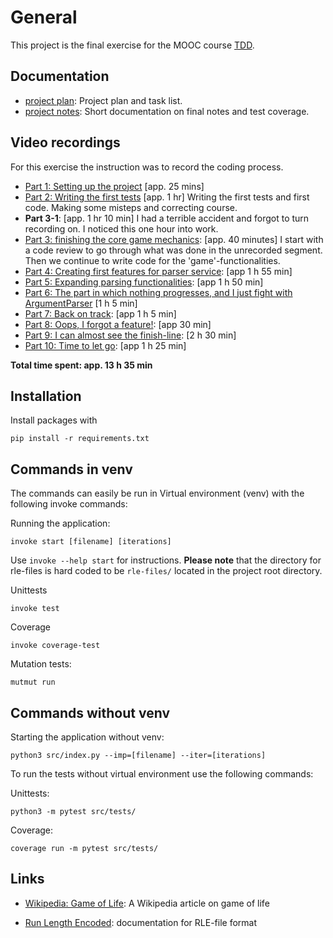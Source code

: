 # General

This project is the final exercise for the MOOC course [TDD](https://tdd.mooc.fi/).

## Documentation

- [project plan](documentation/project-plan.md): Project plan and task list.
- [project notes](documentation/project-notes.md): Short documentation on final notes and test coverage.

## Video recordings

For this exercise the instruction was to record the coding process.

- [Part 1: Setting up the project](https://youtu.be/NTwA7fSnCFI) [app. 25 mins]
- [Part 2: Writing the first tests](https://youtu.be/wU2ub4HU2Zs) [app. 1 hr] Writing the first tests and first code. Making some misteps and correcting course.
- **Part 3-1**: [app. 1 hr 10 min] I had a terrible accident and forgot to turn recording on. I noticed this one hour into work.
- [Part 3: finishing the core game mechanics](https://youtu.be/qWHYmxeu14I): [app. 40 minutes] I start with a code review to go through what was done in the unrecorded segment. Then we continue to write code for the 'game'-functionalities.
- [Part 4: Creating first features for parser service](https://youtu.be/iZ_p3b-887w): [app 1 h 55 min]
- [Part 5: Expanding parsing functionalities](https://youtu.be/QHInGAFZcoI): [app 1 h 50 min]
- [Part 6: The part in which nothing progresses, and I just fight with ArgumentParser](https://youtu.be/-Js_cB73ZrE) [1 h 5 min]
- [Part 7: Back on track](https://youtu.be/mRiI4agXNDI): [app 1 h 5 min]
- [Part 8: Oops, I forgot a feature!](https://youtu.be/tsmPb1dS1GQ): [app 30 min]
- [Part 9: I can almost see the finish-line](https://youtu.be/j5UTNGZnY6w): [2 h 30 min]
- [Part 10: Time to let go](https://youtu.be/X3eCqu0IxCQ): [app 1 h 25 min]

**Total time spent: app. 13 h 35 min**

## Installation

Install packages with

```
pip install -r requirements.txt
```

## Commands in venv

The commands can easily be run in Virtual environment (venv) with the following invoke commands:

Running the application:

```
invoke start [filename] [iterations]
```

Use `invoke --help start` for instructions. **Please note** that the directory for rle-files is hard coded to be `rle-files/` located in the project root directory.

Unittests

```
invoke test
```

Coverage

```
invoke coverage-test
```

Mutation tests:

```
mutmut run
```

## Commands without venv

Starting the application without venv:

```
python3 src/index.py --imp=[filename] --iter=[iterations]
```

To run the tests without virtual environment use the following commands:

Unittests:

```
python3 -m pytest src/tests/
```

Coverage:

```
coverage run -m pytest src/tests/
```

## Links

- [Wikipedia: Game of Life](https://en.wikipedia.org/wiki/Conway%27s_Game_of_Life): A Wikipedia article on game of life

- [Run Length Encoded](https://conwaylife.com/wiki/Run_Length_Encoded): documentation for RLE-file format

